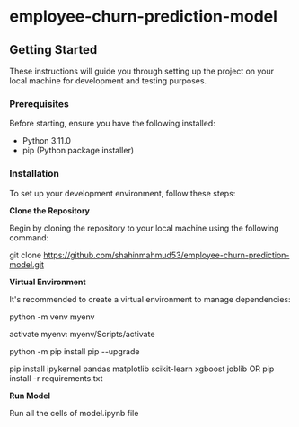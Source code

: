# employee-churn-prediction-model

## Getting Started

These instructions will guide you through setting up the project on your local machine for development and testing purposes.

### Prerequisites

Before starting, ensure you have the following installed:
- Python 3.11.0
- pip (Python package installer)

### Installation

To set up your development environment, follow these steps:

**Clone the Repository**

   Begin by cloning the repository to your local machine using the following command:

   git clone https://github.com/shahinmahmud53/employee-churn-prediction-model.git
   
**Virtual Environment**

   It's recommended to create a virtual environment to manage dependencies:

   python -m venv myenv
   
   activate myenv: myenv/Scripts/activate
   
   python -m pip install pip --upgrade
   
   pip install ipykernel pandas matplotlib scikit-learn xgboost joblib OR pip install -r requirements.txt

**Run Model**

   Run all the cells of model.ipynb file

